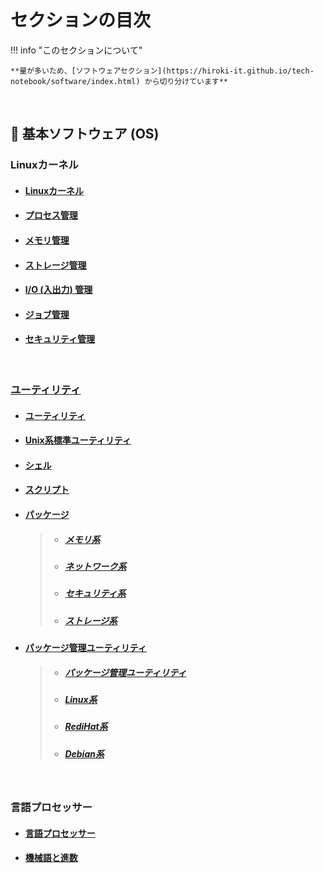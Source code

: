 # セクションの目次

!!! info "このセクションについて"

    **量が多いため、[ソフトウェアセクション](https://hiroki-it.github.io/tech-notebook/software/index.html) から切り分けています**

<br>

## 🐧 基本ソフトウェア (OS)

### Linuxカーネル

- #### [︎Linuxカーネル](https://hiroki-it.github.io/tech-notebook/software/software_basic_linux_kernel.html)

- #### [︎プロセス管理](https://hiroki-it.github.io/tech-notebook/software/software_basic_linux_kernel_process_management.html)

- #### [︎メモリ管理](https://hiroki-it.github.io/tech-notebook/software/software_basic_linux_kernel_memory_management.html)

- #### [︎ストレージ管理](https://hiroki-it.github.io/tech-notebook/software/software_basic_linux_kernel_storage_management.html)

- #### [︎I/O (入出力) 管理](https://hiroki-it.github.io/tech-notebook/software/software_basic_linux_kernel_io_management.html)

- #### [︎ジョブ管理](https://hiroki-it.github.io/tech-notebook/software/software_basic_linux_kernel_job_management.html)

- #### [︎セキュリティ管理](https://hiroki-it.github.io/tech-notebook/software/software_basic_linux_kernel_security_management.html)

<br>

### <u>ユーティリティ</u>

- #### [︎ユーティリティ](https://hiroki-it.github.io/tech-notebook/software/software_basic_utility.html)

- #### [︎Unix系標準ユーティリティ](https://hiroki-it.github.io/tech-notebook/software/software_basic_utility_unix.html)

- #### [︎シェル](https://hiroki-it.github.io/tech-notebook/software/software_basic_utility_shell.html)

- #### [︎スクリプト](https://hiroki-it.github.io/tech-notebook/software/software_basic_utility_script.html)

- #### <u>パッケージ</u>

  > - ##### [︎メモリ系](https://hiroki-it.github.io/tech-notebook/software/software_basic_utility_package_memory.html)
  > - ##### [︎ネットワーク系](https://hiroki-it.github.io/tech-notebook/software/software_basic_utility_package_network.html)
  > - ##### [︎セキュリティ系](https://hiroki-it.github.io/tech-notebook/software/software_basic_utility_package_security.html)
  > - ##### [︎ストレージ系](https://hiroki-it.github.io/tech-notebook/software/software_basic_utility_package_storage.html)

- #### <u>︎パッケージ管理ユーティリティ</u>

  > - ##### [︎パッケージ管理ユーティリティ](https://hiroki-it.github.io/tech-notebook/software/software_basic_utility_package_management.html)
  > - ##### [Linux系](https://hiroki-it.github.io/tech-notebook/software/software_basic_utility_package_management_linux.html)
  > - ##### [RediHat系](https://hiroki-it.github.io/tech-notebook/software/software_basic_utility_package_management_redhat.html)
  > - ##### [Debian系](https://hiroki-it.github.io/tech-notebook/software/software_basic_utility_package_management_debian.html)

 <br>

### 言語プロセッサー

- #### [︎言語プロセッサー](https://hiroki-it.github.io/tech-notebook/software/software_basic_language_processor.html)

- #### [︎機械語と進数](https://hiroki-it.github.io/tech-notebook/software/software_basic_language_processor_machine_language_and_radix.html)

<br>
